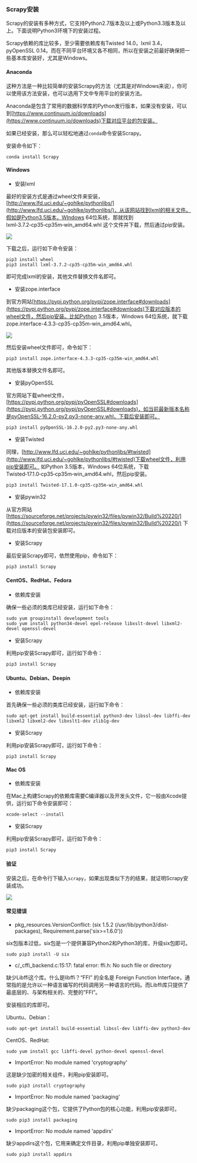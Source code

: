 ### Scrapy安装

Scrapy的安装有多种方式，它支持Python2.7版本及以上或Python3.3版本及以上。下面说明Python3环境下的安装过程。

Scrapy依赖的库比较多，至少需要依赖库有Twisted 14.0，lxml 3.4，pyOpenSSL 0.14。而在不同平台环境又各不相同，所以在安装之前最好确保把一些基本库安装好，尤其是Windows。

#### Anaconda

这种方法是一种比较简单的安装Scrapy的方法（尤其是对Windows来说），你可以使用该方法安装，也可以选用下文中专用平台的安装方法。

Anaconda是包含了常用的数据科学库的Python发行版本，如果没有安装，可以到[https://www.continuum.io/downloads](https://www.continuum.io/downloads)下载对应平台的包安装。

如果已经安装，那么可以轻松地通过`conda`命令安装Scrapy。

安装命令如下：

```
conda install Scrapy
```

#### Windows

* 安装lxml

最好的安装方式是通过wheel文件来安装，[http://www.lfd.uci.edu/~gohlke/pythonlibs/](http://www.lfd.uci.edu/~gohlke/pythonlibs/)，从该网站找到lxml的相关文件。假如是Python3.5版本，WIndows 64位系统，那就找到lxml‑3.7.2‑cp35‑cp35m‑win_amd64.whl 这个文件并下载，然后通过pip安装。

![](./assets/2017-02-17-19-56-32.jpg)

下载之后，运行如下命令安装：

```
pip3 install wheel
pip3 install lxml‑3.7.2‑cp35‑cp35m‑win_amd64.whl
```

即可完成lxml的安装，其他文件替换文件名即可。

* 安装zope.interface

到官方网站[https://pypi.python.org/pypi/zope.interface#downloads](https://pypi.python.org/pypi/zope.interface#downloads)下载对应版本的wheel文件，然后pip安装。比如Python 3.5版本，Windows 64位系统，就下载zope.interface-4.3.3-cp35-cp35m-win_amd64.whl。

![](./assets/2017-02-17-21-13-31.jpg)

然后安装wheel文件即可，命令如下：

```
pip3 install zope.interface-4.3.3-cp35-cp35m-win_amd64.whl
```

其他版本替换文件名即可。

* 安装pyOpenSSL

官方网站下载wheel文件，[https://pypi.python.org/pypi/pyOpenSSL#downloads](https://pypi.python.org/pypi/pyOpenSSL#downloads)，如当前最新版本名称是pyOpenSSL-16.2.0-py2.py3-none-any.whl，下载后安装即可。

```
pip3 install pyOpenSSL-16.2.0-py2.py3-none-any.whl 
```

* 安装Twisted

同理，[http://www.lfd.uci.edu/~gohlke/pythonlibs/#twisted](http://www.lfd.uci.edu/~gohlke/pythonlibs/#twisted)下载wheel文件，利用pip安装即可。
如Python 3.5版本，Windows 64位系统，下载 Twisted‑17.1.0‑cp35‑cp35m‑win_amd64.whl，然后pip安装。

```
pip3 install Twisted‑17.1.0‑cp35‑cp35m‑win_amd64.whl
```

* 安装pywin32

从官方网站 [https://sourceforge.net/projects/pywin32/files/pywin32/Build%20220/](https://sourceforge.net/projects/pywin32/files/pywin32/Build%20220/) 下载对应版本的安装包安装即可。

* 安装Scrapy

最后安装Scrapy即可，依然使用pip，命令如下：

```
pip3 install Scrapy
```

#### CentOS、RedHat、Fedora

* 依赖库安装

确保一些必须的类库已经安装，运行如下命令：

```
sudo yum groupinstall development tools
sudo yum install python34-devel epel-release libxslt-devel libxml2-devel openssl-devel
```

* 安装Scrapy

利用pip安装Scrapy即可，运行如下命令：

```
pip3 install Scrapy
```

#### Ubuntu、Debian、Deepin

* 依赖库安装

首先确保一些必须的类库已经安装，运行如下命令：

```
sudo apt-get install build-essential python3-dev libssl-dev libffi-dev libxml2 libxml2-dev libxslt1-dev zlib1g-dev
```

* 安装Scrapy

利用pip安装Scrapy即可，运行如下命令：

```
pip3 install Scrapy
```

#### Mac OS

* 依赖库安装

在Mac上构建Scrapy的依赖库需要C编译器以及开发头文件，它一般由Xcode提供，运行如下命令安装即可：

```
xcode-select --install
```

* 安装Scrapy

利用pip安装Scrapy即可，运行如下命令：

```
pip3 install Scrapy
```

#### 验证

安装之后，在命令行下输入`scrapy`，如果出现类似下方的结果，就证明Scrapy安装成功。


![](./assets/2017-02-17-21-56-28.jpg)


#### 常见错误

* pkg_resources.VersionConflict: (six 1.5.2 (/usr/lib/python3/dist-packages), Requirement.parse('six>=1.6.0'))

six包版本过低，six包是一个提供兼容Python2和Python3的库，升级six包即可。

```
sudo pip3 install -U six
```

* c/_cffi_backend.c:15:17: fatal error: ffi.h: No such file or directory

缺少Libffi这个库。什么是libffi？“FFI” 的全名是 Foreign Function Interface，通常指的是允许以一种语言编写的代码调用另一种语言的代码。而Libffi库只提供了最底层的、与架构相关的、完整的”FFI”。

安装相应的库即可。

Ubuntu、Debian：

```
sudo apt-get install build-essential libssl-dev libffi-dev python3-dev
```

CentOS、RedHat:

```
sudo yum install gcc libffi-devel python-devel openssl-devel
```

* ImportError: No module named 'cryptography'

这是缺少加密的相关组件，利用pip安装即可。

```
sudo pip3 install cryptography
```
* ImportError: No module named 'packaging'

缺少packaging这个包，它提供了Python包的核心功能，利用pip安装即可。

```
sudo pip3 install packaging
```
* ImportError: No module named 'appdirs'

缺少appdirs这个包，它用来确定文件目录，利用pip单独安装即可。

```
sudo pip3 install appdirs
```
